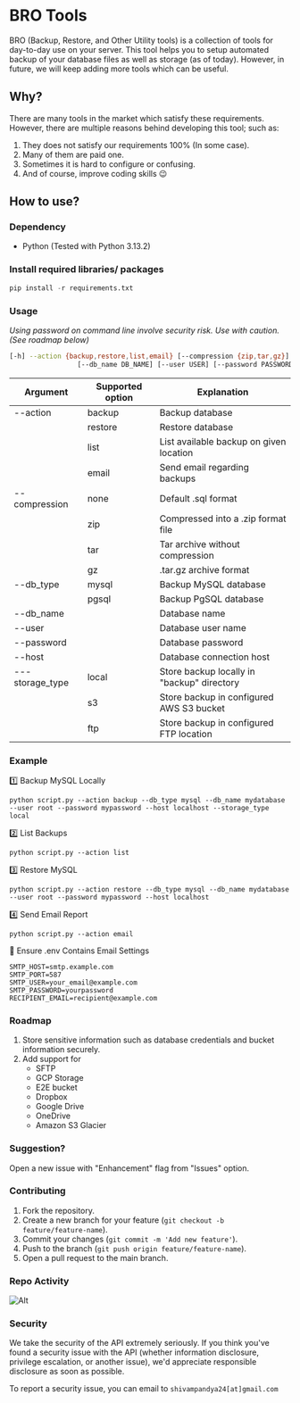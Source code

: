 
# BRO Tools
BRO (Backup, Restore, and Other Utility tools) is a collection of tools for day-to-day use on your server. This tool helps you to setup automated backup of your database files as well as storage (as of today). However, in future, we will keep adding more tools which can be useful. 

## Why?
There are many tools in the market which satisfy these requirements. However, there are multiple reasons behind developing this tool; such as:

 1. They does not satisfy our requirements 100% (In some case).
 2. Many of them are paid one.
 3. Sometimes it is hard to configure or confusing.
 4. And of course, improve coding skills 😉


## How to use?

### Dependency
* Python (Tested with Python 3.13.2)

### Install required libraries/ packages

```python
pip install -r requirements.txt
```
### Usage
*Using password on command line involve security risk. Use with caution.(See roadmap below)*

```bash
[-h] --action {backup,restore,list,email} [--compression {zip,tar,gz}] [--db_type {mysql,pgsql}]
                 [--db_name DB_NAME] [--user USER] [--password PASSWORD] [--host HOST] [--storage_type {local,s3,ftp}]
```
|Argument| Supported option | Explanation |
|--|--|--|
| --action | backup | Backup database |
|  | restore | Restore database |
|  | list | List available backup on given location |
|  | email | Send email regarding backups |
|  --compression | none| Default .sql format |
| | zip | Compressed into a .zip format file |
| | tar | Tar archive without compression |
| | gz | .tar.gz archive format |
| --db_type | mysql | Backup MySQL database |
| | pgsql | Backup PgSQL database |
| --db_name |  | Database name |
| --user |  | Database user name |
| --password |  | Database password |
| --host |  | Database connection host |
|---storage_type| local | Store backup locally in "backup" directory |
| | s3 | Store backup in configured AWS S3 bucket |
| | ftp | Store backup in configured FTP location |

### Example
1️⃣ Backup MySQL Locally
```
python script.py --action backup --db_type mysql --db_name mydatabase --user root --password mypassword --host localhost --storage_type local
```

2️⃣ List Backups
```
python script.py --action list
```

3️⃣ Restore MySQL
```
python script.py --action restore --db_type mysql --db_name mydatabase --user root --password mypassword --host localhost
```

4️⃣ Send Email Report
```
python script.py --action email
```

🔹 Ensure .env Contains Email Settings
```
SMTP_HOST=smtp.example.com
SMTP_PORT=587
SMTP_USER=your_email@example.com
SMTP_PASSWORD=yourpassword
RECIPIENT_EMAIL=recipient@example.com
```


### Roadmap

 1. Store sensitive information such as database credentials and bucket information securely. 
 2. Add support for 
	 * SFTP
	 * GCP Storage
	 * E2E bucket
	 * Dropbox
	 * Google Drive
	 * OneDrive
	 * Amazon S3 Glacier

### Suggestion?
Open a new issue with "Enhancement" flag from "Issues" option.

### Contributing
1.  Fork the repository.
2.  Create a new branch for your feature (`git checkout -b feature/feature-name`).
3.  Commit your changes (`git commit -m 'Add new feature'`).
4.  Push to the branch (`git push origin feature/feature-name`).
5.  Open a pull request to the main branch.

### Repo Activity
![Alt](https://repobeats.axiom.co/api/embed/30199b300c483cecbc4b15636aa2baf6076ccf82.svg "Repobeats analytics image")

### Security
We take the security of the API extremely seriously. If you think you've found a security issue with the API (whether information disclosure, privilege escalation, or another issue), we'd appreciate responsible disclosure as soon as possible.

To report a security issue, you can email to  `shivampandya24[at]gmail.com`
